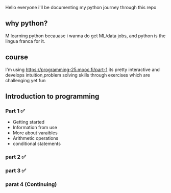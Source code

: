 Hello everyone i'll be documenting my python journey through this repo

## why python?

M learning python becauase i wanna do get ML/data jobs, and python is the lingua franca for it.

## course

I'm using https://programming-25.mooc.fi/part-1 its pretty interactive and develops intuition,problem solving skills through exercises which are challenging yet fun

## Introduction to programming
### Part 1 ✅
               
- Getting started
- Information from use
- More about varaibles
- Arithmetic operations
- conditional statements

### part 2 ✅
### part 3 ✅
### parat 4 (Continuing)
              


            


